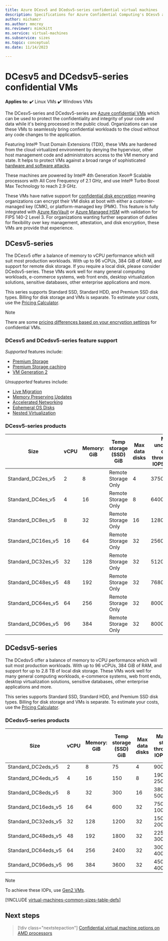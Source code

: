 ```yaml
---
title: Azure DCesv5 and DCedsv5-series confidential virtual machines
description: Specifications for Azure Confidential Computing's DCesv5 and DCedsv5-series confidential virtual machines. 
author: michamcr
ms.author: mmcrey
ms.reviewer: mimckitt
ms.service: virtual-machines
ms.subservice: sizes
ms.topic: conceptual
ms.date: 11/14/2023

---
```


# DCesv5 and DCedsv5-series confidential VMs

**Applies to:** :heavy_check_mark: Linux VMs :heavy_check_mark: Windows VMs 

The DCesv5-series and DCedsv5-series are [Azure confidential VMs](../confidential-computing/confidential-vm-overview.md) which can be used to protect the confidentiality and integrity of your code and data while it's being processed in the public cloud. Organizations can use these VMs to seamlessly bring confidential workloads to the cloud without any code changes to the application. 

Featuring Intel® Trust Domain Extensions (TDX), these VMs are hardened from the cloud virtualized environment by denying the hypervisor, other host management code and administrators access to the VM memory and state. It helps to protect VMs against a broad range of sophisticated [hardware and software attacks](https://www.intel.com/content/www/us/en/developer/articles/technical/intel-trust-domain-extensions.html). 

These machines are powered by Intel® 4th Generation Xeon® Scalable processors with All Core Frequency of 2.1 GHz, and use Intel® Turbo Boost Max Technology to reach 2.9 GHz.

These VMs have native support for [confidential disk encryption](https://learn.microsoft.com/en-us/azure/virtual-machines/disk-encryption-overview) meaning organizations can encrypt their VM disks at boot with either a customer-managed key (CMK), or platform-managed key (PMK). This feature is fully integrated with [Azure KeyVault](https://learn.microsoft.com/en-us/azure/key-vault/general/overview) or [Azure Managed HSM](https://learn.microsoft.com/en-us/azure/key-vault/managed-hsm/overview) with validation for FIPS 140-2 Level 3. For organizations wanting further separation of duties for flexibility over key management, attestation, and disk encryption, these VMs are provide that experience.

## DCesv5-series

The DCesv5 offer a balance of memory to vCPU performance which will suit most production workloads. With up to 96 vCPUs, 384 GiB of RAM, and support for remote disk storage. If you require a local disk, please consider DCedsv5-series. These VMs work well for many general computing workloads, e-commerce systems, web front ends, desktop virtualization solutions, sensitive databases, other enterprise applications and more.

This series supports Standard SSD, Standard HDD, and Premium SSD disk types. Billing for disk storage and VMs is separate. To estimate your costs, use the [Pricing Calculator](https://azure.microsoft.com/pricing/calculator/).

> [!NOTE]
> There are some [pricing differences based on your encryption settings](../confidential-computing/confidential-vm-overview.md#encryption-pricing-differences) for confidential VMs.

### DCesv5 and DCedsv5-series feature support

*Supported* features include: 

- [Premium Storage](premium-storage-performance.md)
- [Premium Storage caching](premium-storage-performance.md)
- [VM Generation 2](generation-2.md)

*Unsupported* features include:

- [Live Migration](maintenance-and-updates.md)
- [Memory Preserving Updates](maintenance-and-updates.md)
- [Accelerated Networking](../virtual-network/create-vm-accelerated-networking-cli.md)
- [Ephemeral OS Disks](ephemeral-os-disks.md)
- [Nested Virtualization](/virtualization/hyper-v-on-windows/user-guide/nested-virtualization)

### DCesv5-series products

| Size | vCPU | Memory: GiB | Temp storage (SSD) GiB | Max data disks | Max uncached disk throughput: IOPS/MBps | Max NICs |
|---|---|---|---|---|---|---|
| Standard_DC2es_v5  | 2  | 8   | Remote Storage Only | 4  | 3750/82    | 2 |
| Standard_DC4es_v5  | 4  | 16  | Remote Storage Only | 8  | 6400/144   | 2 |
| Standard_DC8es_v5  | 8  | 32  | Remote Storage Only | 16 | 12800/200  | 4 |
| Standard_DC16es_v5 | 16 | 64  | Remote Storage Only | 32 | 25600/384  | 4 |
| Standard_DC32es_v5 | 32 | 128 | Remote Storage Only | 32 | 51200/768  | 8 |
| Standard_DC48es_v5 | 48 | 192 | Remote Storage Only | 32 | 76800/1152 | 8 |
| Standard_DC64es_v5 | 64 | 256 | Remote Storage Only | 32 | 80000/1200 | 8 |
| Standard_DC96es_v5 | 96 | 384 | Remote Storage Only | 32 | 80000/1600 | 8 |

## DCedsv5-series

The DCedsv5 offer a balance of memory to vCPU performance which will suit most production workloads. With up to 96 vCPUs, 384 GiB of RAM, and support for up to 2.8 TB of local disk storage. These VMs work well for many general computing workloads, e-commerce systems, web front ends, desktop virtualization solutions, sensitive databases, other enterprise applications and more.

This series supports Standard SSD, Standard HDD, and Premium SSD disk types. Billing for disk storage and VMs is separate. To estimate your costs, use the [Pricing Calculator](https://azure.microsoft.com/pricing/calculator/).

### DCedsv5-series products

| Size | vCPU | Memory: GiB | Temp storage (SSD) GiB | Max data disks | Max temp storage throughput: IOPS/MBps | Max uncached disk throughput: IOPS/MBps | Max NICs |
|---|---|---|---|---|---|---|---|
| Standard_DC2eds_v5  | 2  | 8   | 75   | 4  | 9000 / 125    | 3750/82    | 2 |
| Standard_DC4eds_v5  | 4  | 16  | 150  | 8  | 19000 / 250   | 6400/144   | 2 |
| Standard_DC8eds_v5  | 8  | 32  | 300  | 16 | 38000 / 500   | 12800/200  | 4 |
| Standard_DC16eds_v5 | 16 | 64  | 600  | 32 | 75000 / 1000  | 25600/384  | 4 |
| Standard_DC32eds_v5 | 32 | 128 | 1200 | 32 | 150000 / 2000 | 51200/768  | 8 |
| Standard_DC48eds_v5 | 48 | 192 | 1800 | 32 | 225000 / 3000 | 76800/1152 | 8 |
| Standard_DC64eds_v5 | 64 | 256 | 2400 | 32 | 300000 / 4000 | 80000/1200 | 8 |
| Standard_DC96eds_v5 | 96 | 384 | 3600 | 32 | 450000 / 4000 | 80000/1600 | 8 |

> [!NOTE]
> To achieve these IOPs, use [Gen2 VMs](generation-2.md).

[!INCLUDE [virtual-machines-common-sizes-table-defs](../../includes/virtual-machines-common-sizes-table-defs.md)]

## Next steps

> [!div class="nextstepaction"]
> [Confidential virtual machine options on AMD processors](../confidential-computing/virtual-machine-solutions-amd.md)
